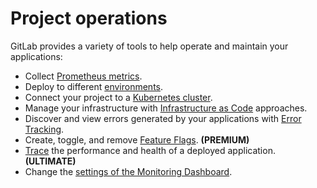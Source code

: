 # Project operations

GitLab provides a variety of tools to help operate and maintain
your applications:

- Collect [Prometheus metrics](../user/project/integrations/prometheus_library/index.md).
- Deploy to different [environments](../ci/environments/index.md).
- Connect your project to a [Kubernetes cluster](../user/project/clusters/index.md).
- Manage your infrastructure with [Infrastructure as Code](../user/infrastructure/index.md) approaches.
- Discover and view errors generated by your applications with [Error Tracking](../user/project/operations/error_tracking.md).
- Create, toggle, and remove [Feature Flags](feature_flags.md). **(PREMIUM)**
- [Trace](../user/project/operations/tracing.md) the performance and health of a deployed application. **(ULTIMATE)**
- Change the [settings of the Monitoring Dashboard](../user/project/operations/dashboard_settings.md).
